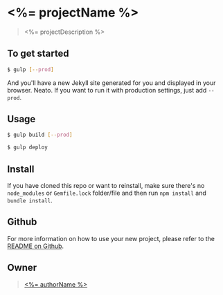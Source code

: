 # <%= projectName %>

> <%= projectDescription %>

## To get started

```sh
$ gulp [--prod]
```

And you'll have a new Jekyll site generated for you and displayed in your
browser. Neato. If you want to run it with production settings, just add
`--prod`.

## Usage

```sh
$ gulp build [--prod]
```

```sh
$ gulp deploy
```

## Install
If you have cloned this repo or want to reinstall, make sure there's no
`node_modules` or `Gemfile.lock` folder/file and then run `npm install` and
`bundle install`.

## Github
For more information on how to use your new project, please refer to the [README
on Github](https://github.com/sondr3/generator-jekyllized).

## Owner

> [<%= authorName %>](<%= projectURL %>)
